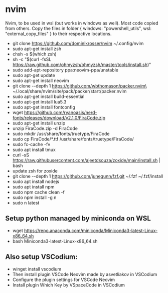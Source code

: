 # nvim
Nvim, to be used in wsl (but works in windows as well). Most code copied from others.
Copy the files in folder { windows: "powershell_utils", wsl: "external_copy_files" } to their respective locations.
- git clone https://github.com/dominikrosser/nvim ~/.config/nvim
- sudo apt-get install zsh
- chsh -s $(which zsh)
- sh -c "$(curl -fsSL https://raw.github.com/ohmyzsh/ohmyzsh/master/tools/install.sh)"
- sudo add-apt-repository ppa:neovim-ppa/unstable
- sudo apt-get update
- sudo apt-get install neovim
- git clone --depth 1 https://github.com/wbthomason/packer.nvim\
 ~/.local/share/nvim/site/pack/packer/start/packer.nvim
 - sudo apt-get install build-essential
 - sudo apt-get install lua5.3
- sudo apt-get install fontconfig
- wget https://github.com/ryanoasis/nerd-fonts/releases/download/v2.1.0/FiraCode.zip
- sudo apt-get install unzip
- unzip FiraCode.zip -d FiraCode
- sudo mkdir /usr/share/fonts/truetype/FiraCode
- sudo cp FiraCode/*.ttf /usr/share/fonts/truetype/FiraCode/
- sudo fc-cache -fv
- sudo apt install tmux
- curl -sS https://raw.githubusercontent.com/ajeetdsouza/zoxide/main/install.sh | bash
- update zsh for zoxide
- git clone --depth 1 https://github.com/junegunn/fzf.git ~/.fzf
~/.fzf/install
- sudo apt install nodejs
- sudo apt install npm
- sudo npm cache clean -f
- sudo npm install -g n
- sudo n latest

## Setup python managed by miniconda on WSL
- wget https://repo.anaconda.com/miniconda/Miniconda3-latest-Linux-x86_64.sh
- bash Miniconda3-latest-Linux-x86_64.sh


## Also setup VSCodium:
- winget install vscodium
- Then install plugin VSCode Neovim made by asvetliakov in VSCodium
- Configure the plugin settings for VSCode Neovim
- Install plugin Which Key by VSpaceCode in VSCodium
